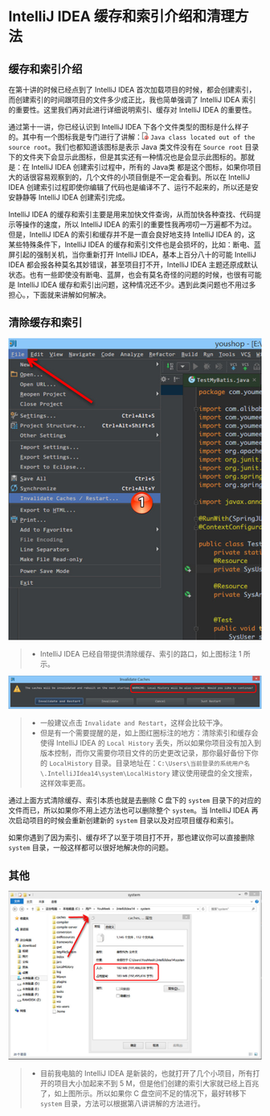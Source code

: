 # IntelliJ IDEA 缓存和索引介绍和清理方法

## 缓存和索引介绍 

在第十讲的时候已经点到了 IntelliJ IDEA 首次加载项目的时候，都会创建索引，而创建索引的时间跟项目的文件多少成正比，我也简单强调了 IntelliJ IDEA 索引的重要性。这里我们再对此进行详细说明索引、缓存对 IntelliJ IDEA 的重要性。

通过第十一讲，你已经认识到 IntelliJ IDEA 下各个文件类型的图标是什么样子的。其中有一个图标我是专门进行了讲解：![Java class located out of the source root](images/xi-a-file-symbols-3.png) `Java class located out of the source root`。我们也都知道该图标是表示 Java 类文件没有在 `Source root` 目录下的文件夹下会显示此图标，但是其实还有一种情况也是会显示此图标的。那就是：在 IntelliJ IDEA 创建索引过程中，所有的 Java类 都是这个图标，如果你项目大的话很容易观察到的，几个文件的小项目倒是不一定会看到。所以在 IntelliJ IDEA 创建索引过程即使你编辑了代码也是编译不了、运行不起来的，所以还是安安静静等 IntelliJ IDEA 创建索引完成。

IntelliJ IDEA 的缓存和索引主要是用来加快文件查询，从而加快各种查找、代码提示等操作的速度，所以 IntelliJ IDEA 的索引的重要性我再唠叨一万遍都不为过。但是，IntelliJ IDEA 的索引和缓存并不是一直会良好地支持 IntelliJ IDEA 的，这某些特殊条件下，IntelliJ IDEA 的缓存和索引文件也是会损坏的，比如：断电、蓝屏引起的强制关机，当你重新打开 IntelliJ IDEA，基本上百分八十的可能 IntelliJ IDEA 都会报各种莫名其妙错误，甚至项目打不开，IntelliJ IDEA 主题还原成默认状态。也有一些即使没有断电、蓝屏，也会有莫名奇怪的问题的时候，也很有可能是 IntelliJ IDEA 缓存和索引出问题，这种情况还不少。遇到此类问题也不用过多担心。，下面就来讲解如何解决。

## 清除缓存和索引

![清除缓存和索引](images/xii-a-invalidate-cache-1.jpg)

> * IntelliJ IDEA 已经自带提供清除缓存、索引的路口，如上图标注 1 所示。

![清除缓存和索引](images/xii-a-invalidate-cache-2.jpg)

> * 一般建议点击 `Invalidate and Restart`，这样会比较干净。
> * 但是有一个需要提醒的是，如上图红圈标注的地方：清除索引和缓存会使得 IntelliJ IDEA 的 `Local History` 丢失，所以如果你项目没有加入到版本控制，而你又需要你项目文件的历史更改记录，那你最好备份下你的 `LocalHistory` 目录。目录地址在：`C:\Users\当前登录的系统用户名\.IntelliJIdea14\system\LocalHistory` 建议使用硬盘的全文搜索，这样效率更高。

通过上面方式清除缓存、索引本质也就是去删除 C 盘下的 `system` 目录下的对应的文件而已，所以如果你不用上述方法也可以删除整个 `system`。当 IntelliJ IDEA 再次启动项目的时候会重新创建新的 `system` 目录以及对应项目缓存和索引。

如果你遇到了因为索引、缓存坏了以至于项目打不开，那也建议你可以直接删除 `system` 目录，一般这样都可以很好地解决你的问题。

## 其他

![其他](images/xii-a-invalidate-cache-3.jpg)

> * 目前我电脑的 IntelliJ IDEA 是新装的，也就打开了几个小项目，所有打开的项目大小加起来不到 5 M，但是他们创建的索引大家就已经上百兆了，如上图所示。所以如果你 C 盘空间不足的情况下，最好转移下 `system` 目录，方法可以根据第八讲讲解的方法进行。
